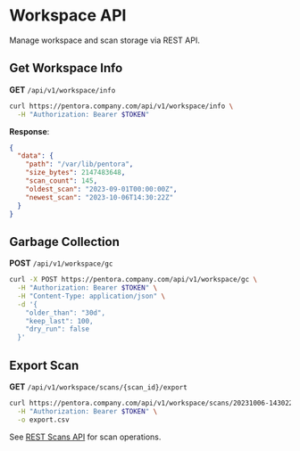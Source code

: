 # Workspace API

Manage workspace and scan storage via REST API.

## Get Workspace Info

**GET** `/api/v1/workspace/info`

```bash
curl https://pentora.company.com/api/v1/workspace/info \
  -H "Authorization: Bearer $TOKEN"
```

**Response**:
```json
{
  "data": {
    "path": "/var/lib/pentora",
    "size_bytes": 2147483648,
    "scan_count": 145,
    "oldest_scan": "2023-09-01T00:00:00Z",
    "newest_scan": "2023-10-06T14:30:22Z"
  }
}
```

## Garbage Collection

**POST** `/api/v1/workspace/gc`

```bash
curl -X POST https://pentora.company.com/api/v1/workspace/gc \
  -H "Authorization: Bearer $TOKEN" \
  -H "Content-Type: application/json" \
  -d '{
    "older_than": "30d",
    "keep_last": 100,
    "dry_run": false
  }'
```

## Export Scan

**GET** `/api/v1/workspace/scans/{scan_id}/export`

```bash
curl https://pentora.company.com/api/v1/workspace/scans/20231006-143022-a1b2c3/export?format=csv \
  -H "Authorization: Bearer $TOKEN" \
  -o export.csv
```

See [REST Scans API](/api/rest/scans) for scan operations.
